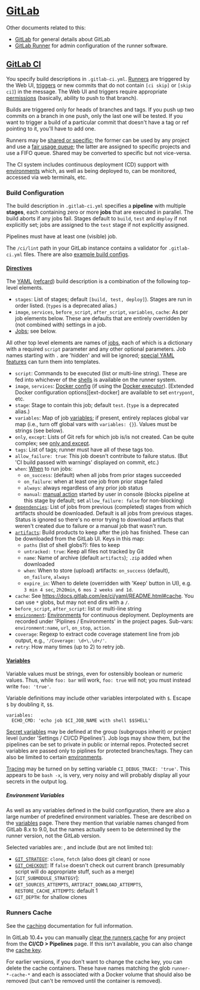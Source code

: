 [GitLab]
========

Other documents related to this:
* [GitLab](gitlab.md) for general details about GitLab
* [GitLab Runner](gitlab-runner.md) for admin configuration of the
  runner software.


[GitLab CI]
-----------

You specify build descriptions in `.gitlab-ci.yml`.
[Runners](gitlab-runner.md) are triggered by the Web UI, [triggers] or
new commits that do not contain `[ci skip]` or `[skip ci]`) in the
message. The Web UI and triggers require appropriate [permissions]
(basically, ability to push to that branch).

Builds are triggered only for heads of branches and tags. If you push
up two commits on a branch in one push, only the last one will be
tested. If you want to trigger a build of a particular commit that
doesn't have a tag or ref pointing to it, you'll have to add one.

Runners may be [shared or specific]; the former can be used by any
project and use a [fair usage queue]; the latter are assigned to
specific projects and use a FIFO queue. Shared may be converted
to specific but not vice-versa.

The CI system includes continuous deployment (CD) support with
[environments] which, as well as being deployed to, can be monitored,
accessed via web terminals, etc.

### Build Configuration

The build description in `.gitlab-ci.yml` specifies a __pipeline__
with multiple __stages__, each containing zero or more __jobs__ that
are executed in parallel. The build aborts if any jobs fail. Stages
default to `build`, `test` and `deploy` if not explicitly set; jobs
are assigned to the `test` stage if not explicitly assigned.

Pipelines must have at least one (visible) job.

The `/ci/lint` path in your GitLab instance contains a validator for
`.gitlab-ci.yml` files. There are also [example build configs].

#### [Directives]

The [YAML] ([refcard]) build description is a combination of the
following top-level elements.

* `stages`: List of stages; default `[build, test, deploy]`).
  Stages are run in order listed. (`types` is a deprecated alias.)
* `image`, `services`, `before_script`, `after_script`, `variables`,
  `cache`: As per job elements below. These are defaults that are
  entirely overridden by (not combined with) settings in a job.
* [Jobs]; see below.

All other top level elements are names of [jobs], each of which is a
dictionary with a required `script` parameter and any other optional
parameters. Job names starting with `.` are 'hidden' and will be ignored;
[special YAML features] can turn them into templates.

* `script`: Commands to be executed (list or multi-line string). These
  are fed into whichever of the [shells] is available on the runner system.
* `image`, `services`: [Docker config][] (if using the [Docker executor]).
  [Extended Docker configuration options][ext-docker] are available to set
  `entrypont`, etc.
* `stage`: Stage to contain this job; default `test`.
  (`type` is a deprecated alias.)
* `variables`: Map of job [variables]; if present, entirely replaces
   global var map (i.e., turn off global vars with `variables: {}`).
   Values must be strings (see below).
* `only`, `except`: Lists of Git refs for which job is/is not created.
  Can be quite complex; see [only and except].
* `tags`: List of tags; runner must have all of these tags too.
* `allow_failure: true`: This job doesn't contribute to failure status.
  (But 'CI build passed with warnings' displayed on commit, etc.)
* `when`: [When] to run jobs:
  - `on_success`: (default) when all jobs from prior stages succeeded
  - `on_failure`: when at least one job from prior stage failed
  - `always`: always regardless of any prior job status
  - `manual`: [manual action] started by user in console (blocks pipeline at
    this stage by default; set `allow_failure: false` for non-blocking)
* [`dependencies`]: List of jobs from previous (completed) stages from which
  artifacts should be downloaded. Default is all jobs from previous stages.
  Status is ignored so there's no error trying to download artifacts that
  weren't created due to failure or a manual job that wasn't run.
* [`artifacts`]: Build products to keep after the job has finished.
  These can be downloaded from the GitLab UI. Keys in this map:
  - `paths` (list of shell globs?): files to keep
  - `untracked: true`: Keep all files not tracked by Git
  - `name`: Name of archive (default `artifacts`); `.zip` added when downloaded
  - `when`: When to store (upload) artifacts:
    `on_success` (default), `on_failure`, `always`
  - `expire_in`: When to delete (overridden with 'Keep' button in UI), e.g.
    `3 min 4 sec`, `2h20min`, `6 mos 2 weeks and 1d`.
* `cache`: See <https://docs.gitlab.com/ee/ci/yaml/README.html#cache>.
  You can use `*` globs, but may not end dirs with a `/`.
* `before_script`, `after_script`: list or multi-line string
* [`environment`]: [Environments] for continuous deployment. Deployments are
  recorded under 'Piplines / Environments' in the project pages.
  Sub-vars: `environment:name`, `url`, `on_stop`, `action`.
* `coverage`: Regexp to extract code coverage statement line from job
   output, e.g., `'/Coverage: \d+\.\d+/'`.
* `retry`: How many times (up to 2) to retry job.

#### [Variables]

Variable values must be strings, even for ostensibly boolean or
numeric values. Thus, while `foo: bar` will work, `foo: true` will
not; you must instead write `foo: 'true'`.

Variable definitions may include other variables interpolated with `$`.
Escape `$` by doubling it, `$$`.

    variables:
      ECHO_CMD: 'echo job $CI_JOB_NAME with shell $$SHELL'

[Secret variables] may be defined at the group (subgroups inherit) or
project level (under 'Settings / CI/CD Pipelines'). Job logs may show
them, but the pipelines can be set to private in public or internal
repos. Protected secret variables are passed only to piplines for
protected branches/tags. They can also be limited to certain [environments].

[Tracing] may be turned on by setting variable `CI_DEBUG_TRACE:
'true'`. This appears to be `bash -x`, is very, very noisy and will
probably display all your secrets in the output log.

##### Environment Variables

As well as any variables defined in the build configuration, there are
also a large number of predefined environment variables. These are
described on the [variables] page. There they mention that variable
names changed from GitLab 8.x to 9.0, but the names actually seem to
be determined by the runner version, not the GitLab version.

Selected variables are: , and include (but are not limited to):

* [`GIT_STRATEGY`]: `clone`, `fetch` (also does git clean) or `none`
* [`GIT_CHECKOUT`]: If `false` doesn't check out current branch
  (presumably script will do appropriate stuff, such as a merge)
* [`GIT_SUBMODULE_STRATEGY`]:
* `GET_SOURCES_ATTEMPTS`, `ARTIFACT_DOWNLOAD_ATTEMPTS`,
  `RESTORE_CACHE_ATTEMPTS`: default 1
* `GIT_DEPTH`: for shallow clones

### Runners Cache

See the [caching] documentation for full information.

In GitLab 10.4+ you can manually [clear the runners
cache][clear-cache] for any project from the __CI/CD > Pipelines__
page. If this isn't available, you can also change the [cache key].

For earlier versions, if you don't want to change the cache key, you
can delete the cache containers. These have names matching the glob
`runner-*-cache-*` and each is associated with a Docker volume that
should also be removed (but can't be removed until the container is
removed).



<!-------------------------------------------------------------------->
[Docker config]: https://docs.gitlab.com/ee/ci/docker/using_docker_images.html
[Docker executor]: https://docs.gitlab.com/runner/executors/docker.html
[Environments]: https://docs.gitlab.com/ee/ci/environments.html
[GitLab CI]: https://docs.gitlab.com/ee/ci/README.html
[GitLab]: https://gitlab.com
[When]: https://docs.gitlab.com/ee/ci/yaml/README.html#when
[YAML]: https://en.wikipedia.org/wiki/YAML#Syntax
[`GIT_CHECKOUT`]: https://docs.gitlab.com/ee/ci/yaml/README.html#git-checkout
[`GIT_STRATEGY`]: https://docs.gitlab.com/ee/ci/yaml/README.html#git-strategy
[`artifacts`]: https://docs.gitlab.com/ee/ci/yaml/README.html#artifacts
[`dependencies`]: https://docs.gitlab.com/ee/ci/yaml/README.html#dependencies
[`environment`]: https://docs.gitlab.com/ee/ci/yaml/README.html#environment
[cache key]: https://docs.gitlab.com/ce/ci/yaml/README.html#cache-key
[caching]: https://docs.gitlab.com/ce/ci/caching/
[clear-cache]: https://docs.gitlab.com/ce/ci/runners/README.html#manually-clearing-the-runners-cache
[directives]: https://docs.gitlab.com/ee/ci/yaml/README.html
[extended-docker]: https://docs.gitlab.com/ce/ci/docker/using_docker_images.html#extended-docker-configuration-options
[example build configs]: https://docs.gitlab.com/ee/ci/examples/README.html
[fair usage queue]: https://docs.gitlab.com/ee/ci/runners/README.html#how-shared-runners-pick-jobs
[install]: https://about.gitlab.com/installation/
[jobs]: https://docs.gitlab.com/ee/ci/yaml/README.html#jobs
[manual action]: https://docs.gitlab.com/ee/ci/yaml/README.html#manual-actions
[only and except]: https://docs.gitlab.com/ee/ci/yaml/README.html#only-and-except-simplified
[permissions]: https://docs.gitlab.com/ee/user/project/new_ci_build_permissions_model.html
[refcard]: http://yaml.org/refcard.html
[secret variables]: https://docs.gitlab.com/ee/ci/variables/README.html#secret-variables
[shared or specific]: https://docs.gitlab.com/ee/ci/runners/README.html#shared-vs-specific-runners
[shells]: https://docs.gitlab.com/runner/shells/README.html
[special YAML features]: https://docs.gitlab.com/ee/ci/yaml/README.html#special-yaml-features
[tracing]: https://docs.gitlab.com/ee/ci/variables/README.html#debug-tracing
[triggers]: https://docs.gitlab.com/ee/ci/triggers/README.html
[variables]: https://docs.gitlab.com/ee/ci/variables/README.html
